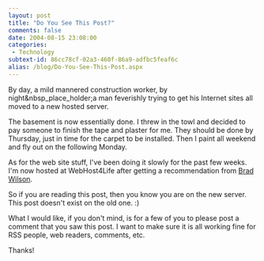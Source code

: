 ```yaml
---
layout: post
title: "Do You See This Post?"
comments: false
date: 2004-08-15 23:08:00
categories:
 - Technology
subtext-id: 86cc78cf-02a3-460f-86a9-adfbc5feaf6c
alias: /blog/Do-You-See-This-Post.aspx
---
```



By day, a mild mannered construction worker, by night&nbsp_place_holder;a man feverishly trying to get his Internet sites all moved to a new hosted server.

The basement is now essentially done. I threw in the towl and decided to pay someone to finish the tape and plaster for me. They should be done by Thursday, just in time for the carpet to be installed. Then I paint all weekend and fly out on the following Monday.

As for the web site stuff, I've been doing it slowly for the past few weeks. I'm now hosted at WebHost4Life after getting a recommendation from [Brad Wilson](http://dotnetguy.techieswithcats.com/).

So if you are reading this post, then you know you are on the new server. This post doesn't exist on the old one. :)

What I would like, if you don't mind, is for a few of you to please post a comment that you saw this post. I want to make sure it is all working fine for RSS people, web readers, comments, etc.

Thanks!
